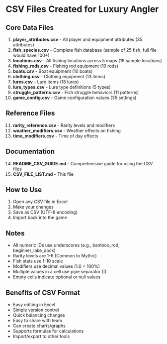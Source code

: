 # CSV Files Created for Luxury Angler

## Core Data Files

1. **player_attributes.csv** - All player and equipment attributes (35 attributes)
2. **fish_species.csv** - Complete fish database (sample of 25 fish, full file would have 100+)
3. **locations.csv** - All fishing locations across 5 maps (19 sample locations)
4. **fishing_rods.csv** - Fishing rod equipment (10 rods)
5. **boats.csv** - Boat equipment (10 boats)
6. **clothing.csv** - Clothing equipment (13 items)
7. **lures.csv** - Lure items (18 lures)
8. **lure_types.csv** - Lure type definitions (5 types)
9. **struggle_patterns.csv** - Fish struggle behaviors (11 patterns)
10. **game_config.csv** - Game configuration values (35 settings)

## Reference Files

11. **rarity_reference.csv** - Rarity levels and modifiers
12. **weather_modifiers.csv** - Weather effects on fishing
13. **time_modifiers.csv** - Time of day effects

## Documentation

14. **README_CSV_GUIDE.md** - Comprehensive guide for using the CSV files
15. **CSV_FILE_LIST.md** - This file

## How to Use

1. Open any CSV file in Excel
2. Make your changes
3. Save as CSV (UTF-8 encoding)
4. Import back into the game

## Notes

- All numeric IDs use underscores (e.g., bamboo_rod, beginner_lake_dock)
- Rarity levels are 1-6 (Common to Mythic)
- Fish stats use 1-10 scale
- Modifiers use decimal values (1.0 = 100%)
- Multiple values in a cell use pipe separator (|)
- Empty cells indicate optional or null values

## Benefits of CSV Format

- Easy editing in Excel
- Simple version control
- Quick balancing changes
- Easy to share with team
- Can create charts/graphs
- Supports formulas for calculations
- Import/export to other tools 